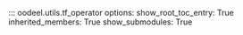 ::: oodeel.utils.tf_operator
    options:
        show_root_toc_entry: True
        inherited_members: True
        show_submodules: True
